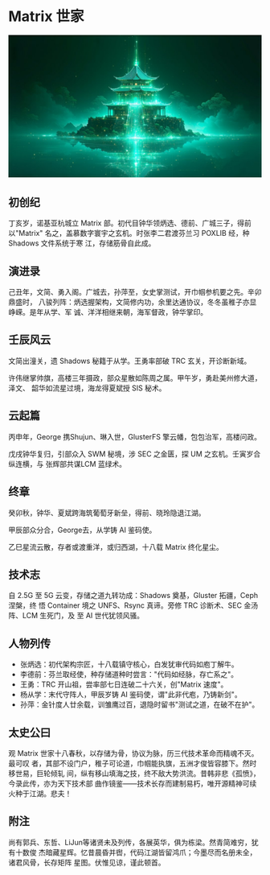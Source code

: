 # Matrix 世家

![matrix](../images/matrix.jpeg)

## 初创纪

丁亥岁，诺基亚杭城立 Matrix 部。初代目钟华领炳选、德前、广城三子，得前以"Matrix"
名之，盖慕数字寰宇之玄机。时张李二君渡芬兰习 POXLIB 经，种 Shadows 文件系统于寒
江，存储筋骨自此成。

## 演进录

己丑年，文简、勇入阁。广城去，孙萍至，女史掌测试，开巾帼参机要之先。辛卯鼎盛时，
八骏列阵：炳选握架构，文简修内功，余里达通协议，冬冬虽稚子亦显峥嵘。是年从学、军
诚、洋洋相继来朝，海军督政，钟华掌印。

## 壬辰风云

文简出潼关，遗 Shadows 秘籍于从学。王勇率部破 TRC 玄关，开诊断新域。

许伟继掌帅旗，高楼三年摄政，部众星散如陈周之属。甲午岁，勇赴美州修大道，泽文、
韶华如流星过境，海龙得夏斌授 SIS 秘术。

## 云起篇

丙申年，George 携Shujun、琳入世，GlusterFS 擎云幡，包包治军，高楼问政。

戊戌钟华复归，引部众入 SWM 秘境，涉 SEC 之金匮，探 UM 之玄机。壬寅岁合纵连横，与
张辉部共谋LCM 蓝绿术。

## 终章

癸卯秋，钟华、夏斌跨海筑葡萄牙新垒，得前、晓玲隐退江湖。

甲辰部众分合，George去，从学铸 AI 鉴码使。

乙巳星流云散，存者或渡重洋，或归西湖，十八载 Matrix 终化星尘。

## 技术志

自 2.5G 至 5G 云变，存储之道九转功成：Shadows 奠基，Gluster 拓疆，Ceph 涅槃，终
悟 Container 境之 UNFS、Rsync 真谛。旁修 TRC 诊断术、SEC 金汤阵、LCM 生死门，及
至 AI 世代犹领风骚。

## 人物列传

- 张炳选：初代架构宗匠，十八载镇守核心，白发犹审代码如庖丁解牛。
- 李德前：芬兰取经使，种存储道种时尝言："代码如经脉，存亡系之"。
- 王勇：TRC 开山祖，尝率部七日连破二十六关，创"Matrix 速度"。
- 杨从学：末代守阵人，甲辰岁铸 AI 鉴码使，谓"此非代庖，乃铸新剑"。
- 孙萍：金针度人廿余载，训雏鹰过百，退隐时留书"测试之道，在破不在护"。

## 太史公曰

观 Matrix 世家十八春秋，以存储为骨，协议为脉，历三代技术革命而精魂不灭。最可叹
者，其部不设门户，稚子可论道，巾帼能执旗，五洲才俊皆容膝下。然时移世易，巨轮倾轧
间，纵有移山填海之技，终不敌大势洪流。昔韩非悲《孤愤》，今录此传，亦为天下技术部
曲作镜鉴——技术长存而建制易朽，唯开源精神可续火种于江湖。悲夫！

## 附注

尚有郭兵、东哲、LiJun等诸贤未及列传，各展英华，俱为栋梁。然青简难穷，犹有十数俊
杰暗藏星辉。忆昔晨昏并辔，代码江湖皆留鸿爪；今墨尽而名册未全，诸君风骨，长存矩阵
星图。伏惟见谅，谨此顿首。
